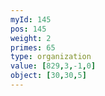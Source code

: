 ```yaml
---
myId: 145
pos: 145
weight: 2
primes: 65
type: organization
value: [829,3,-1,0]
object: [30,30,5]
---
```

